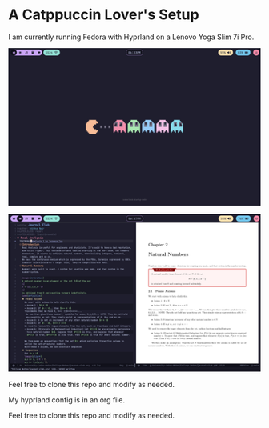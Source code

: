 # A Catppuccin Lover's Setup 
 
I am currently running Fedora with Hyprland on a Lenovo Yoga Slim 7i Pro. 

![Main Layout](/assets/main.png)

![My note-taking setup](/assets/emacs-org.png)

Feel free to clone this repo and modify as needed.

My hyprland config is in an org file.

Feel free to clone this repo and modify as needed.
